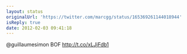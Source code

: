 ```yaml
---
layout: status
originalUrl: 'https://twitter.com/marcgg/status/165369261144018944'
isReply: true
date: 2012-02-03 09:41:18
---
```


@guillaumesimon BOF http://t.co/xLJjFdb1
